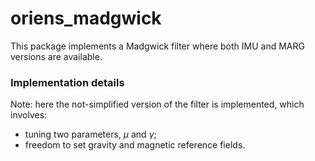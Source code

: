 # oriens_madgwick

This package implements a Madgwick filter where both IMU and MARG versions are available.

### Implementation details

Note: here the not-simplified version of the filter is implemented, which involves:
- tuning two parameters, $\mu$ and $\gamma$;
- freedom to set gravity and magnetic reference fields.